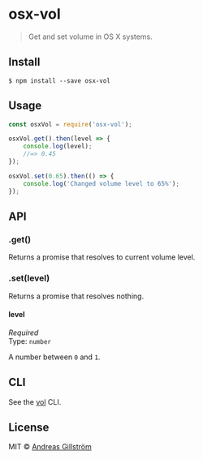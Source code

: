 # osx-vol

> Get and set volume in OS X systems.


## Install

```
$ npm install --save osx-vol
```


## Usage

```js
const osxVol = require('osx-vol');

osxVol.get().then(level => {
	console.log(level);
	//=> 0.45
});

osxVol.set(0.65).then(() => {
	console.log('Changed volume level to 65%');
});
```


## API

### .get()

Returns a promise that resolves to current volume level.

### .set(level)

Returns a promise that resolves nothing.

#### level

*Required*  
Type: `number`

A number between `0` and `1`.


## CLI

See the [vol](https://github.com/gillstrom/vol) CLI.


## License

MIT © [Andreas Gillström](http://github.com/gillstrom)
